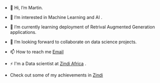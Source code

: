 - 👋 Hi, I’m Martin.
- 👀 I’m interested in Machine Learning and AI .
- 🌱 I’m currently learning deployment of Retrival Augmented Generation applications.
- 💞️ I’m looking forward to collaborate on data science projects.
- 📫 How to reach me <a href="mailto:karimimartin43@gmail.com">Email</a>
- ⚡ I'm a Data scientist at <a href=https://zindi.africa/users/Koome>Zindi Africa</a> .

- Check out some of my achievements in <a href=https://zindi.africa/users/Koome/competitions/certificate>Zindi</a>

<!---
KoomeMartin/KoomeMartin is a ✨ special ✨ repository because its `README.md` (this file) appears on your GitHub profile.
You can click the Preview link to take a look at your changes.
--->
